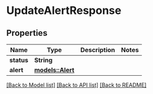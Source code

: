 # UpdateAlertResponse

## Properties

Name | Type | Description | Notes
------------ | ------------- | ------------- | -------------
**status** | **String** |  | 
**alert** | [**models::Alert**](Alert.md) |  | 

[[Back to Model list]](../README.md#documentation-for-models) [[Back to API list]](../README.md#documentation-for-api-endpoints) [[Back to README]](../README.md)


